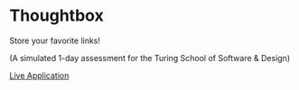 # Thoughtbox

Store your favorite links!

(A simulated 1-day assessment for the Turing School of Software & Design)

[Live Application](https://thoughtbox2.herokuapp.com/)
